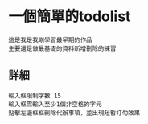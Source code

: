 # 一個簡單的todolist
```
這是我是我剛學習最早期的作品
主要還是做最基礎的資料新增刪除的練習
```

## 詳細

```
輸入框限制字數 15
輸入框需輸入至少1個非空格的字元
點擊左邊框框刪除代辦事項，並出現短暫打勾效果
```
